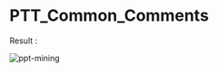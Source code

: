 # PTT_Common_Comments

Result : 

![ppt-mining](https://user-images.githubusercontent.com/79996909/163453244-5161f3a7-464d-4422-89bc-ccd45a9c1ee3.png)
